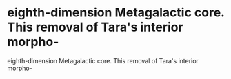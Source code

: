 # eighth-dimension Metagalactic core. This removal of Tara's interior morpho-

eighth-dimension Metagalactic core. This removal of Tara's interior morpho-